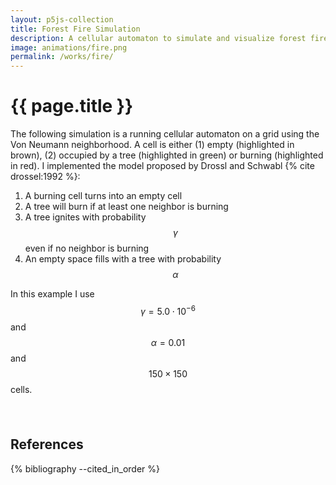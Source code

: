 ```yaml
---
layout: p5js-collection
title: Forest Fire Simulation
description: A cellular automaton to simulate and visualize forest fires. The visualization is simple but effective.
image: animations/fire.png
permalink: /works/fire/
---
```


# {{ page.title }}

The following simulation is a running cellular automaton on a grid using the Von Neumann neighborhood.
A cell is either (1) empty (highlighted in brown), (2) occupied by a tree (highlighted in green) or burning (highlighted in red).
I implemented the model proposed by Drossl and Schwabl {% cite drossel:1992 %}:

1. A burning cell turns into an empty cell
2. A tree will burn if at least one neighbor is burning
3. A tree ignites with probability $$\gamma$$ even if no neighbor is burning
4. An empty space fills with a tree with probability $$\alpha$$

In this example I use $$\gamma = 5.0 \cdot 10^{-6}$$ and $$\alpha = 0.01$$ and $$150 \times 150$$ cells.

<div id = "p5-fire" style="display:block; margin-left:auto; margin-right:auto; width:740px; margin-bottom:1.5em;"></div>
<br>

## References

{% bibliography --cited_in_order %}